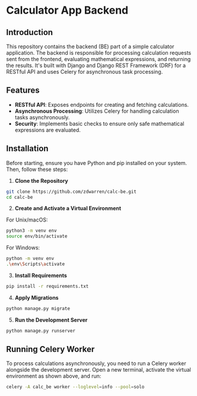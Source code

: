 # Calculator App Backend

## Introduction

This repository contains the backend (BE) part of a simple calculator application. The backend is responsible for processing calculation requests sent from the frontend, evaluating mathematical expressions, and returning the results. It's built with Django and Django REST Framework (DRF) for a RESTful API and uses Celery for asynchronous task processing.

## Features

- **RESTful API**: Exposes endpoints for creating and fetching calculations.
- **Asynchronous Processing**: Utilizes Celery for handling calculation tasks asynchronously.
- **Security**: Implements basic checks to ensure only safe mathematical expressions are evaluated.

## Installation

Before starting, ensure you have Python and pip installed on your system. Then, follow these steps:

1. **Clone the Repository**

```bash
git clone https://github.com/zdwarren/calc-be.git
cd calc-be
```

2. **Create and Activate a Virtual Environment**

For Unix/macOS:
```bash
python3 -m venv env
source env/bin/activate
```
For Windows:
```bash
python -m venv env
.\env\Scripts\activate
```
3. **Install Requirements**
```bash
pip install -r requirements.txt
```

4. **Apply Migrations**
```bash
python manage.py migrate
```

5. **Run the Development Server**
```bash
python manage.py runserver
```

## Running Celery Worker

To process calculations asynchronously, you need to run a Celery worker alongside the development server. Open a new terminal, activate the virtual environment as shown above, and run:

```bash
celery -A calc_be worker --loglevel=info --pool=solo
```